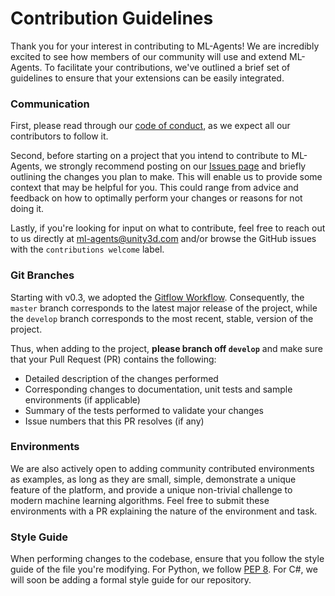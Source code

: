 # Contribution Guidelines

Thank you for your interest in contributing to ML-Agents! We are incredibly
excited to see how members of our community will use and extend ML-Agents.
To facilitate your contributions, we've outlined a brief set of guidelines
to ensure that your extensions can be easily integrated.

### Communication

First, please read through our [code of conduct](../CODE_OF_CONDUCT.md), 
as we expect all our contributors to follow it.

Second, before starting on a project that you intend to contribute
to ML-Agents, we strongly recommend posting on our 
[Issues page](https://github.com/Unity-Technologies/ml-agents/issues) and
briefly outlining the changes you plan to make. This will enable us to provide
some context that may be helpful for you. This could range from advice and 
feedback on how to optimally perform your changes or reasons for not doing it.

Lastly, if you're looking for input on what to contribute, feel free to
reach out to us directly at ml-agents@unity3d.com and/or browse the GitHub
issues with the `contributions welcome` label.

### Git Branches

Starting with v0.3, we adopted the 
[Gitflow Workflow](http://nvie.com/posts/a-successful-git-branching-model/).
Consequently, the `master` branch corresponds to the latest major release of 
the project, while the `develop` branch corresponds to the most recent, stable,
version of the project.

Thus, when adding to the project, **please branch off `develop`**
and make sure that your Pull Request (PR) contains the following:
* Detailed description of the changes performed
* Corresponding changes to documentation, unit tests and sample environments 
(if applicable)
* Summary of the tests performed to validate your changes
* Issue numbers that this PR resolves (if any)

### Environments

We are also actively open to adding community contributed environments as 
examples, as long as they are small, simple, demonstrate a unique feature of 
the platform, and provide a unique non-trivial challenge to modern 
machine learning algorithms. Feel free to submit these environments with a
PR explaining the nature of the environment and task. 

### Style Guide

When performing changes to the codebase, ensure that you follow the style
guide of the file you're modifying. For Python, we follow 
[PEP 8](https://www.python.org/dev/peps/pep-0008/). For C#, we will soon be
adding a formal style guide for our repository.
